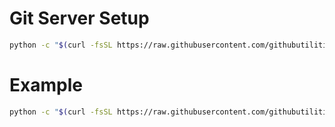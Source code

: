 # Git Server Setup

```sh
python -c "$(curl -fsSL https://raw.githubusercontent.com/githubutilities/aliyun-scripts/master/git-server/setup.py)"
```

# Example

```sh
python -c "$(curl -fsSL https://raw.githubusercontent.com/githubutilities/aliyun-scripts/master/git-server/setup.py)" hello
```
